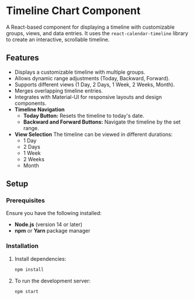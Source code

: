 # Timeline Chart Component

A React-based component for displaying a timeline with customizable groups, views, and data entries. It uses the `react-calendar-timeline` library to create an interactive, scrollable timeline.

## Features

- Displays a customizable timeline with multiple groups.
- Allows dynamic range adjustments (Today, Backward, Forward).
- Supports different views (1 Day, 2 Days, 1 Week, 2 Weeks, Month).
- Merges overlapping timeline entries.
- Integrates with Material-UI for responsive layouts and design components.
- **Timeline Navigation**
  - **Today Button:** Resets the timeline to today's date.
  - **Backward and Forward Buttons:** Navigate the timeline by the set range.
- **View Selection**
  The timeline can be viewed in different durations:
  - 1 Day
  - 2 Days
  - 1 Week
  - 2 Weeks
  - Month

## Setup

### Prerequisites

Ensure you have the following installed:

- **Node.js** (version 14 or later)
- **npm** or **Yarn** package manager

### Installation

1. Install dependencies:

   ```bash
   npm install

   ```

2. To run the development server:

   ```bash
   npm start
   ```

